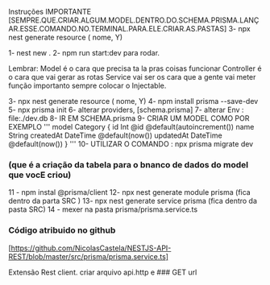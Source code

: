 Instruções
IMPORTANTE
[SEMPRE.QUE.CRIAR.ALGUM.MODEL.DENTRO.DO.SCHEMA.PRISMA.LANÇAR.ESSE.COMANDO.NO.TERMINAL.PARA.ELE.CRIAR.AS.PASTAS]
3- npx nest generate resource ( nome, Y)

1- nest new .
2- npm run start:dev para rodar.

Lembrar:
Model é o cara que precisa ta la pras coisas funcionar
Controller é o cara que vai gerar as rotas
Service vai ser os cara que a gente vai meter função
importanto sempre colocar o Injectable.

3- npx nest generate resource ( nome, Y)
4- npm install prisma --save-dev
5- npx prisma init
6- alterar providers, [schema.prisma]
7- alterar Env : file:./dev.db
8- IR EM SCHEMA.prisma
9- CRIAR UM MODEL COMO POR EXEMPLO
'''
 model Category {
  id        Int      @id @default(autoincrement())
  name      String
  createdAt DateTime @default(now())
  updatedAt DateTime @default(now())
}
'''
10- UTILIZAR O COMANDO :  npx prisma migrate dev
### (que é a criação da tabela para o bnanco de dados do model que vocE criou)
11 - npm instal @prisma/client
12- npx nest generate module  prisma (fica dentro da parta SRC )
13- npx nest generate service  prisma (fica dentro da pasta SRC)
14 - mexer na pasta  prisma/prisma.service.ts
### Código atribuido no github
[https://github.com/NicolasCastela/NESTJS-API-REST/blob/master/src/prisma/prisma.service.ts]














Extensão Rest client.
criar arquivo api.http
e ###
GET url
